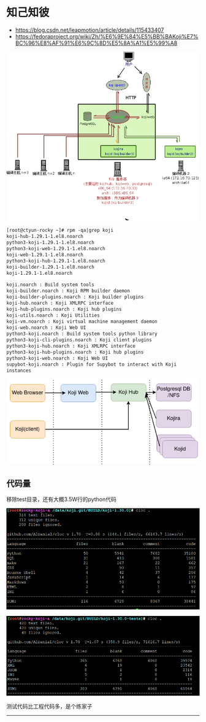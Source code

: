 # 知己知彼


* <https://blog.csdn.net/leapmotion/article/details/115433407>
* <https://fedoraproject.org/wiki/Zh/%E6%9E%84%E5%BB%BAKoji%E7%BC%96%E8%AF%91%E6%9C%8D%E5%8A%A1%E5%99%A8>

![20220808_095351_37](image/20220808_095351_37.png)


```
[root@ctyun-rocky ~]# rpm -qa|grep koji
koji-hub-1.29.1-1.el8.noarch
python3-koji-1.29.1-1.el8.noarch
python3-koji-web-1.29.1-1.el8.noarch
koji-web-1.29.1-1.el8.noarch
python3-koji-hub-1.29.1-1.el8.noarch
koji-builder-1.29.1-1.el8.noarch
koji-1.29.1-1.el8.noarch
```


```
koji.noarch : Build system tools
koji-builder.noarch : Koji RPM builder daemon
koji-builder-plugins.noarch : Koji builder plugins
koji-hub.noarch : Koji XMLRPC interface
koji-hub-plugins.noarch : Koji hub plugins
koji-utils.noarch : Koji Utilities
koji-vm.noarch : Koji virtual machine management daemon
koji-web.noarch : Koji Web UI
python3-koji.noarch : Build system tools python library
python3-koji-cli-plugins.noarch : Koji client plugins
python3-koji-hub.noarch : Koji XMLRPC interface
python3-koji-hub-plugins.noarch : Koji hub plugins
python3-koji-web.noarch : Koji Web UI
supybot-koji.noarch : Plugin for Supybot to interact with Koji instances
```



![20221125_142300_83](image/20221125_142300_83.png)




## 代码量

移除test目录，还有大概3.5W行的python代码

![20221125_153443_27](image/20221125_153443_27.png)


![20221125_153532_20](image/20221125_153532_20.png)

测试代码比工程代码多，是个练家子







---
